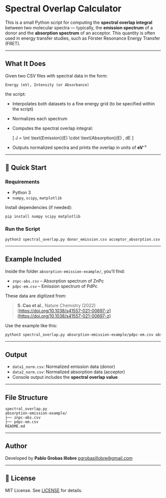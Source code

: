 # Spectral Overlap Calculator

This is a small Python script for computing the **spectral overlap integral** between two molecular spectra — typically, the **emission spectrum** of a donor and the **absorption spectrum** of an acceptor. This quantity is often used in energy transfer studies, such as Förster Resonance Energy Transfer (FRET).

---

## What It Does

Given two CSV files with spectral data in the form:

```
Energy (eV), Intensity (or Absorbance)
```

the script:

- Interpolates both datasets to a fine energy grid (to be specified within the script)
- Normalizes each spectrum
- Computes the spectral overlap integral:

  \[
  J = \int \text{Emission}(E) \cdot \text{Absorption}(E) \, dE
  \]

- Outputs normalized spectra and prints the overlap in units of **eV⁻¹**

---

## 🚀 Quick Start

### Requirements

- Python 3
- `numpy`, `scipy`, `matplotlib`

Install dependencies (if needed):

```
pip install numpy scipy matplotlib
```

### Run the Script

```
python3 spectral_overlap.py donor_emission.csv acceptor_absorption.csv
```

---

## Example Included

Inside the folder `absorption-emission-example/`, you’ll find:

- `znpc-abs.csv` – Absorption spectrum of ZnPc
- `pdpc-em.csv` – Emission spectrum of PdPc

These data are digitized from:

> **S. Cao et al.**, Nature Chemistry (2022)
> [https://doi.org/10.1038/s41557-021-00697-z](https://doi.org/10.1038/s41557-021-00697-z)

Use the example like this:

```bash
python3 spectral_overlap.py absorption-emission-example/pdpc-em.csv absorption-emission-example/znpc-abs.csv
```

---

## Output

- `data1_norm.csv`: Normalized emission data (donor)
- `data2_norm.csv`: Normalized absorption data (acceptor)
- Console output includes the **spectral overlap value**

---

## File Structure

```
spectral_overlap.py
absorption-emission-example/
├── znpc-abs.csv
├── pdpc-em.csv
README.md
```

---

## Author

Developed by **Pablo Grobas Illobre**
pgrobasillobre@gmail.com

---

## 📜 License

MIT License. See [LICENSE](LICENSE) for details.

